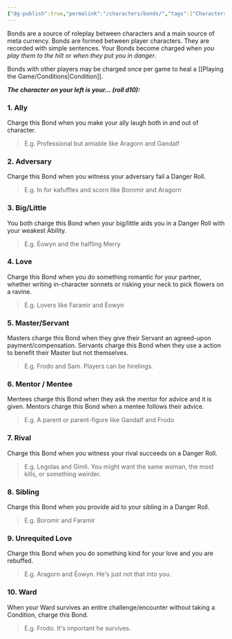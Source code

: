 ```yaml
---
{"dg-publish":true,"permalink":"/characters/bonds/","tags":["Characters"],"created":"2025-03-14T01:07:53.221-04:00","updated":"2025-03-24T23:11:25.653-04:00"}
---
```


Bonds are a source of roleplay between characters and a main source of meta currency. Bonds are formed between player characters. They are recorded with simple sentences. Your Bonds become charged when *you play them to the hilt* or *when they put you in danger*.

Bonds with other players may be charged once per game to heal a [[Playing the Game/Conditions\|Condition]].

***The character on your left is your... (roll d10):***
### 1. Ally
Charge this Bond when you make your ally laugh both in and out of character.
> E.g. Professional but amiable like Aragorn and Gandalf
### 2. Adversary
Charge this Bond when you witness your adversary fail a Danger Roll.
> E.g. In for kafuffles and scorn like Boromir and Aragorn
### 3. Big/Little
You both charge this Bond when your big/little aids you in a Danger Roll with your weakest Ability.
> E.g. Éowyn and the halfling Merry
### 4. Love
Charge this Bond when you do something romantic for your partner, whether writing in-character sonnets or risking your neck to pick flowers on a ravine.
> E.g. Lovers like Faramir and Éowyn
### 5. Master/Servant
Masters charge this Bond when they give their Servant an agreed-upon payment/compensation.
Servants charge this Bond when they use a action to benefit their Master but not themselves.
> E.g. Frodo and Sam. Players can be hirelings.
### 6. Mentor / Mentee
Mentees charge this Bond when they ask the mentor for advice and it is given.
Mentors charge this Bond when a mentee follows their advice.
> E.g. A parent or parent-figure like Gandalf and Frodo
### 7. Rival
Charge this Bond when you witness your rival succeeds on a Danger Roll.
>E.g. Legolas and Gimli. You might want the same woman, the most kills, or something weirder.
### 8. Sibling
Charge this Bond when you provide aid to your sibling in a Danger Roll.
> E.g. Boromir and Faramir
### 9. Unrequited Love
Charge this Bond when you do something kind for your love and you are rebuffed.
> E.g. Aragorn and Éowyn. He's just not that into you. 
### 10. Ward
When your Ward survives an entire challenge/encounter without taking a Condition, charge this Bond.
> E.g. Frodo. It's important he survives.
